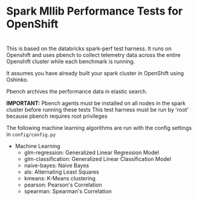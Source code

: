 # Spark Mllib Performance Tests for OpenShift
#
#
 This is based on the databricks spark-perf test harness.
 It runs on Openshift and uses pbench to collect telemetry data
 across the entire Openshift cluster while each benchmark is running. 

 It assumes you have already built your spark cluster in OpenShift using Oshinko.

 Pbench archives the performance data in elastic search.

**IMPORTANT:**  Pbench agents must be installed on all nodes in the spark cluster before running these tests 
                This test harness must be run by 'root' because pbench requires root privileges 
                
                
 The following machine learning algorithms are run with the config settings in `config/config.py`

- Machine Learning
  - glm-regression: Generalized Linear Regression Model
  - glm-classification: Generalized Linear Classification Model
  - naive-bayes: Naive Bayes
  - als: Alternating Least Squares
  - kmeans: K-Means clustering
  - pearson: Pearson's Correlation
  - spearman: Spearman's Correlation



